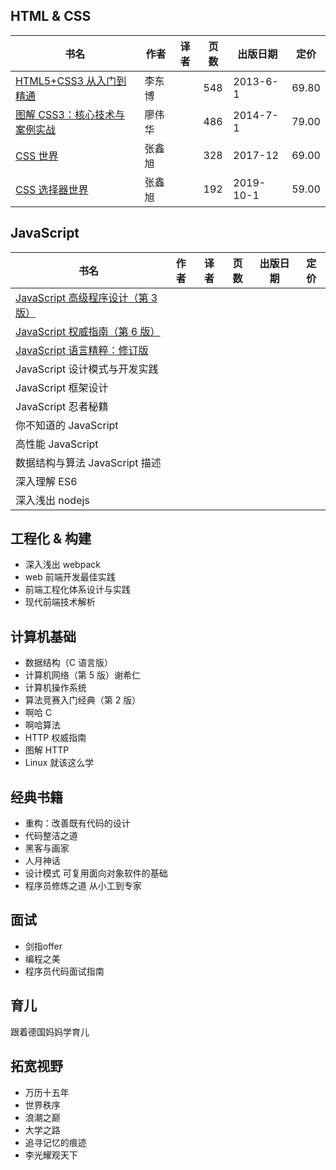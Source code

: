 ## HTML & CSS

| 书名 | 作者 | 译者 | 页数 | 出版日期 | 定价 |
| ---- | ---- | ---- | ---- | ------ | -------- |
| [HTML5+CSS3 从入门到精通](https://book.douban.com/subject/24708139/) | 李东博 |  | 548 | 2013-6-1 | 69.80 |
| [图解 CSS3：核心技术与案例实战](https://book.douban.com/subject/25920727/) | 廖伟华 | | 486 | 2014-7-1 | 79.00 |
| [CSS 世界](https://book.douban.com/subject/27615777/) | 张鑫旭 | | 328 | 2017-12 | 69.00 |
| [CSS 选择器世界](https://book.douban.com/subject/34846688/) | 张鑫旭 | | 192 | 2019-10-1 | 59.00 |



## JavaScript

| 书名                                                         | 作者 | 译者 | 页数 | 出版日期 | 定价 |
| ------------------------------------------------------------ | ---- | ---- | ---- | -------- | ---- |
| [JavaScript 高级程序设计（第 3 版）](https://book.douban.com/subject/10546125/) |      |      |      |          |      |
| [JavaScript 权威指南（第 6 版）](https://book.douban.com/subject/10549733/) |      |      |      |          |      |
| [JavaScript 语言精粹：修订版](https://book.douban.com/subject/11874748/) |      |      |      |          |      |
| JavaScript 设计模式与开发实践                                |      |      |      |          |      |
| JavaScript 框架设计                                          |      |      |      |          |      |
| JavaScript 忍者秘籍                                          |      |      |      |          |      |
| 你不知道的 JavaScript                                        |      |      |      |          |      |
| 高性能 JavaScript                                            |      |      |      |          |      |
| 数据结构与算法 JavaScript 描述                               |      |      |      |          |      |
| 深入理解 ES6                                                 |      |      |      |          |      |
| 深入浅出 nodejs                                              |      |      |      |          |      |



## 工程化 & 构建

* 深入浅出 webpack
* web 前端开发最佳实践
* 前端工程化体系设计与实践
* 现代前端技术解析



## 计算机基础

* 数据结构（C 语言版）
* 计算机网络（第 5 版）谢希仁
* 计算机操作系统
* 算法竞赛入门经典（第 2 版）
* 啊哈 C
* 啊哈算法
* HTTP 权威指南
* 图解 HTTP
* Linux 就该这么学



## 经典书籍

* 重构：改善既有代码的设计
* 代码整洁之道
* 黑客与画家
* 人月神话
* 设计模式 可复用面向对象软件的基础
* 程序员修炼之道 从小工到专家



## 面试

* 剑指offer
* 编程之美
* 程序员代码面试指南



## 育儿

跟着德国妈妈学育儿



## 拓宽视野

* 万历十五年
* 世界秩序
* 浪潮之巅
* 大学之路
* 追寻记忆的痕迹
* 李光耀观天下